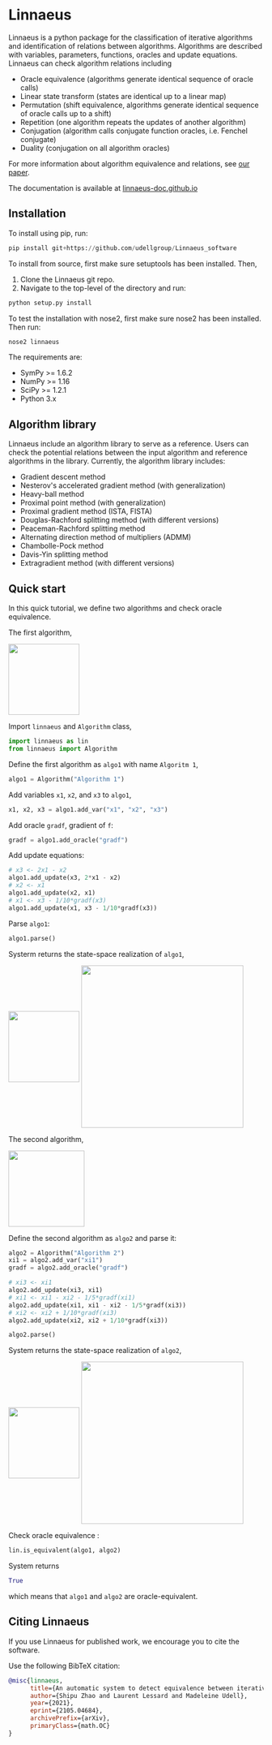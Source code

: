 # Linnaeus

Linnaeus is a python package for the classification of iterative algorithms and 
identification of relations between algorithms. 
Algorithms are described with variables, 
parameters, functions, oracles and update equations. 
Linnaeus can check algorithm relations including

* Oracle equivalence (algorithms generate identical sequence of oracle calls)
* Linear state transform (states are identical up to a linear map)
* Permutation (shift equivalence, algorithms generate identical sequence of oracle calls up to a shift)
* Repetition (one algorithm repeats the updates of another algorithm)
* Conjugation (algorithm calls conjugate function oracles, i.e. Fenchel conjugate)
* Duality (conjugation on all algorithm oracles)

For more information about algorithm equivalence and relations, see [our paper](https://arxiv.org/abs/2105.04684). 

The documentation is available at [linnaeus-doc.github.io](https://linnaeus-doc.github.io)

## Installation

To install using pip, run:

```python
pip install git+https://github.com/udellgroup/Linnaeus_software
```

To install from source, first make sure setuptools has been installed. Then,

1. Clone the Linnaeus git repo.
2. Navigate to the top-level of the directory and run:

```python
python setup.py install
```

To test the installation with nose2, first make sure nose2 has been installed. Then run:

```python
nose2 linnaeus
```

The requirements are:

* SymPy >= 1.6.2
* NumPy >= 1.16
* SciPy >= 1.2.1
* Python 3.x


## Algorithm library

Linnaeus include an algorithm library to serve as a reference. Users can check the 
potential relations between the input algorithm and reference algorithms in the library. 
Currently, the algorithm library includes:

* Gradient descent method
* Nesterov's accelerated gradient method (with generalization)
* Heavy-ball method 
* Proximal point method (with generalization)
* Proximal gradient method (ISTA, FISTA)
* Douglas-Rachford splitting method (with different versions)
* Peaceman-Rachford splitting method
* Alternating direction method of multipliers (ADMM)
* Chambolle-Pock method
* Davis-Yin splitting method
* Extragradient method (with different versions)


## Quick start

In this quick tutorial, we define two algorithms and check oracle equivalence. 

The first algorithm, 

<img src="/docs/Figures/algo1.svg?invert_in_darkmode" align=middle width="140" height="140"/>

Import `linnaeus` and `Algorithm` class,
```python 
import linnaeus as lin
from linnaeus import Algorithm
```
Define the first algorithm as `algo1` with name `Algoritm 1`,
```python
algo1 = Algorithm("Algorithm 1")
```
Add variables `x1`, `x2`, and `x3` to `algo1`,
```python
x1, x2, x3 = algo1.add_var("x1", "x2", "x3")
```
Add oracle `gradf`, gradient of `f`:
```python
gradf = algo1.add_oracle("gradf")
```
Add update equations:
```python
# x3 <- 2x1 - x2 
algo1.add_update(x3, 2*x1 - x2)  
# x2 <- x1
algo1.add_update(x2, x1)  
# x1 <- x3 - 1/10*gradf(x3)
algo1.add_update(x1, x3 - 1/10*gradf(x3))  
```
Parse `algo1`:
```python
algo1.parse()
```
Systerm returns the state-space realization of `algo1`, 

<img src="/docs/Figures/title1.svg?invert_in_darkmode" align=middle width="140" height="140"/>

<img src="/docs/Figures/output1.svg?invert_in_darkmode" align=middle width="320" height="320"/>

The second algorithm,

<img src="/docs/Figures/algo2.svg?invert_in_darkmode" align=middle width="150" height="150"/>

Define the second algorithm as `algo2` and parse it:
```python
algo2 = Algorithm("Algorithm 2")
xi1 = algo2.add_var("xi1")
gradf = algo2.add_oracle("gradf")

# xi3 <- xi1
algo2.add_update(xi3, xi1)
# xi1 <- xi1 - xi2 - 1/5*gradf(xi1)
algo2.add_update(xi1, xi1 - xi2 - 1/5*gradf(xi3))  
# xi2 <- xi2 + 1/10*gradf(xi3)
algo2.add_update(xi2, xi2 + 1/10*gradf(xi3))  

algo2.parse()
```
System returns the state-space realization of `algo2`,

<img src="/docs/Figures/title2.svg?invert_in_darkmode" align=middle width="140" height="140"/>

<img src="/docs/Figures/output2.svg?invert_in_darkmode" align=middle width="320" height="320"/>

Check oracle equivalence : 
```python
lin.is_equivalent(algo1, algo2)
```

System returns 
```python
True
```
which means that `algo1` and `algo2` are oracle-equivalent. 

## Citing Linnaeus

If you use Linnaeus for published work,
we encourage you to cite the software.

Use the following BibTeX citation:

```bibtex
@misc{linnaeus,
      title={An automatic system to detect equivalence between iterative algorithms}, 
      author={Shipu Zhao and Laurent Lessard and Madeleine Udell},
      year={2021},
      eprint={2105.04684},
      archivePrefix={arXiv},
      primaryClass={math.OC}
}
```
